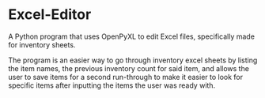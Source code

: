 # Excel-Editor
A Python program that uses OpenPyXL to edit Excel files, specifically made for inventory sheets.

The program is an easier way to go through inventory excel sheets by listing the item names, the previous inventory count for said item, and allows the user to save items for a second run-through to make it easier to look for specific items after inputting the items the user was ready with.
